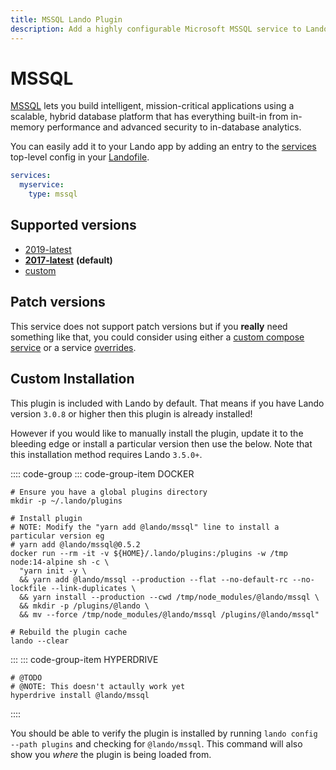 ```yaml
---
title: MSSQL Lando Plugin
description: Add a highly configurable Microsoft MSSQL service to Lando for local development with all the power of Docker and Docker Compose
---
```


# MSSQL

[MSSQL](https://www.microsoft.com/en-us/sql-server/sql-server-2016) lets you build intelligent, mission-critical applications using a scalable, hybrid database platform that has everything built-in from in-memory performance and advanced security to in-database analytics.

You can easily add it to your Lando app by adding an entry to the [services](https://docs.lando.dev/config/services.html) top-level config in your [Landofile](https://docs.lando.dev/config/lando.html).

```yaml
services:
  myservice:
    type: mssql
```

## Supported versions

*   [2019-latest](https://hub.docker.com/_/microsoft-mssql-server)
*   **[2017-latest](https://hub.docker.com/_/microsoft-mssql-server)** **(default)**
*   [custom](https://docs.lando.dev/config/services.html#advanced)

## Patch versions

This service does not support patch versions but if you **really** need something like that, you could consider using either a [custom compose service](./compose.html) or a service [overrides](https://docs.lando.dev/config/services.html#overrides).

## Custom Installation

This plugin is included with Lando by default. That means if you have Lando version `3.0.8` or higher then this plugin is already installed!

However if you would like to manually install the plugin, update it to the bleeding edge or install a particular version then use the below. Note that this installation method requires Lando `3.5.0+`.

:::: code-group
::: code-group-item DOCKER
```bash:no-line-numbers
# Ensure you have a global plugins directory
mkdir -p ~/.lando/plugins

# Install plugin
# NOTE: Modify the "yarn add @lando/mssql" line to install a particular version eg
# yarn add @lando/mssql@0.5.2
docker run --rm -it -v ${HOME}/.lando/plugins:/plugins -w /tmp node:14-alpine sh -c \
  "yarn init -y \
  && yarn add @lando/mssql --production --flat --no-default-rc --no-lockfile --link-duplicates \
  && yarn install --production --cwd /tmp/node_modules/@lando/mssql \
  && mkdir -p /plugins/@lando \
  && mv --force /tmp/node_modules/@lando/mssql /plugins/@lando/mssql"

# Rebuild the plugin cache
lando --clear
```
:::
::: code-group-item HYPERDRIVE
```bash:no-line-numbers
# @TODO
# @NOTE: This doesn't actaully work yet
hyperdrive install @lando/mssql
```
::::

You should be able to verify the plugin is installed by running `lando config --path plugins` and checking for `@lando/mssql`. This command will also show you _where_ the plugin is being loaded from.
